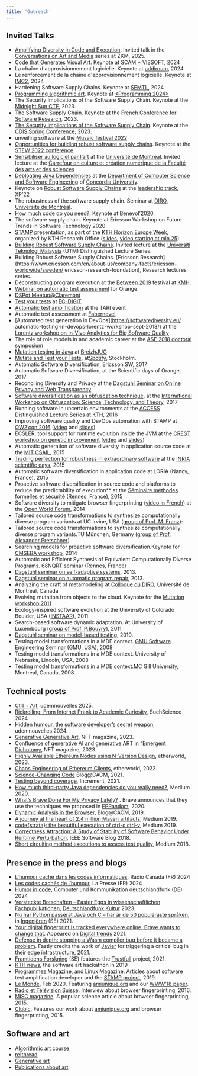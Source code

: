```yaml
---
title: 'Outreach'
...
```


## Invited Talks

-   [Amplifying Diversity in Code and Execution](https://github.com/bbaudry/zkm-software-diversity). Invited talk in the [Conversations on Art and Media](https://hfg-karlsruhe.de/aktuelles/conversations-on-art-and-media-266-2000-hfg-lichtbruecke-benoit-baudry-kth-stockholm-software-diversity/) series at ZKM, 2025.
-   [Code that Generates Visual Art](https://conf.researchr.org/details/scam-2024/SCAM-2024-research-track/27/SCAM-VISSOFT-Keynote-Code-that-Generates-Visual-Art). Keynote at [SCAM + VISSOFT](https://conf.researchr.org/info/scam-2024/keynotes), 2024
-   La chaîne d'approvisionnement logicielle. Keynote at [addiroum](https://www.addiroum.org/civicrm/event/info?reset=1&id=23), 2024
-   Le renforcement de la chaîne d'approvisionnement logicielle. Keynote at [IMC2](https://www.eventbrite.ca/e/billets-benoit-baudry-le-renforcement-de-la-chaine-dapprovisionnement-logicielle-1005463547537?aff=oddtdtcreator), 2024
-   Hardening Software Supply Chains. Keynote at [SEMTL](https://semtl.github.io/meeting/2024/01/25/Concordia/), 2024
-   [Programming algorithmic art](https://dl.acm.org/doi/10.1145/3660829.3661026). Keynote at [<Programming 2024>](https://2024.programming-conference.org/track/programming-2024-Keynotes)
-   The Security Implications of the Software Supply Chain. Keynote at the [Midnight Sun CTF](https://conf.midnightsunctf.com/#speakers), 2023.
-   The Software Supply Chain. Keynote at the [French Conference for Software Research](https://gdrgpl2023.sciencesconf.org/program/graphic/date/2023-06-05), 2023.
-   [The Security Implications of the Software Supply Chain](https://youtu.be/EsUGeWnGZfg). Keynote at the [CDIS Spring     Conference](https://www.kth.se/cdis/events/conferences), 2023.
-   unveiling software at the [Musaic festival 2022](https://musaiclab.wordpress.com/musaic-festival-2022/)
-   [Opportunities for building robust software supply chains](https://docs.google.com/presentation/d/1CvrbdWn4qndZE1x6-VManWwL5mZXdJGZ-N0n6PPOXvU/edit?usp=sharing). Keynote at the [STEW 2022 conference](https://www.swedsoft.se/en/stew/program/).
-   [Sensibiliser au logiciel par l’art](https://gist.github.com/bbaudry/96c5c09538a75231923258ab2007f410)     at the [Université de Montréal](https://www.umontreal.ca/en/). Invited lecture at the [Carrefour en culture et création numérique de la Faculté des arts et des sciences](https://suivi.lnk01.com/v/443/a59d91703ffee1a6ea7758778d5676c7b483a8de64f605ba)
-   [Debloating Java Dependencies](https://www.concordia.ca/cuevents/encs/computer-science/2022/11/02/seminar_Benoit_Baudry.html?c=/ginacody/computer-science-software-eng/events/archives) at the [Department of Computer Science and Software
    Engineering](https://www.concordia.ca/ginacody/computer-science-software-eng.html) of [Concordia University](https://www.concordia.ca/).
-   Keynote on [Robust Software Supply Chains](https://www.dropbox.com/s/lkf6v6k3fngpke2/software-supply-chain-baudry-xp2022.pdf?dl=0) at the [leadership track](https://www.agilealliance.org/xp2022/leadership/), [XP’22](https://www.agilealliance.org/xp2022/)
-   The robustness of the software supply chain. Seminar at [DIRO, Université de Montréal](https://diro.umontreal.ca/english/home/). 
-   [How much code do you need?](https://softwarediversity.eu/How_much_code_do_you_need.md). Keynote at [Benevol’2020](https://benevol2020.github.io/). 
-   The software supply chain. Keynote at Ericsson Workshop on Future Trends in Software Technology 2020
-   [STAMP](https://www.stamp-project.eu) presentation, as part of the [KTH Horizon Europe Week](https://www.kth.se/en/aktuellt/kth-horizon-europe-week-2020), organized by KTH Research Office ([slides](https://www.kth.se/polopoly_fs/1.1020834.1603111743!/Project%20STAMP_Benoit%20Baudry_KTH_HEU%20week_Oct2020.pdf), [video starting at min
    25](https://play.kth.se/media/7%29+Horizon+Europe+cluster-+Digital%2C+Industry+and+Space/0_62yc62au))
-   [Building Robust Software Supply Chains](https://www.youtube.com/watch?v=W3C7ui8YisY&t=77s). Invited lecture at the [Universiti Teknologi Malaysia](https://engineering.utm.my/) (UTM) Distinguished Lecture Series. 
-   Building Robust Software Supply Chains. [Ericsson Research](https://www.ericsson.com/en/about-us/company-facts/ericsson-worldwide/sweden/ ericsson-research-foundation), Research lectures series. 
-   Deconstructing program execution at the [Between 2019](https://between2019.org/SATURDAY-9-NOV-14-00-17-00-PRESENTATIONS-X-AI) festival at [KMH](https://www.kmh.se/).
-   [Webinar on automatic test assessment](https://www.stamp-project.eu/view/Blog/STAMP_Webinar_Orange) for Orange
-   [DSPot Meetup@Claremont](https://www.meetup.com/fr-FR/Claremont-Tech-Labs/events/260144322/)
-   [Test your tests](https://www.stamp-project.eu/view/Blog/EC_DGIT_Workshop) at     [EC-DIGIT](https://ec.europa.eu/info/departments/informatics_en)
-   [Automatic test amplification](https://youtu.be/UkqUNFlUEY0) at the     TARI event
-   Automatic test assessment at [Fabernovel](https://www.fabernovel.com/)
-   [Automated test generation in DevOps](https://softwarediversity.eu/ automatic-testing-in-devops-lorentz-workshop-sept-2018/)  at the [Lorentz workshop on In-Vivo Analytics for Big Software
    Quality](https://www.lorentzcenter.nl/lc/web/2018/1008/info.php3?wsid=1008&venue=Oort)
-   The role of role models in and academic career at the [ASE 2018 doctoral symposium](http://ase2018.com/?p=doc_symposium)
-   [Mutation testing in Java](http://www.breizhjug.org/#/events?q=Mutation%20Testing%20for%20Java)
    at [BreizhJUG](http://www.breizhjug.org/)
-   [Mutate and Test your Tests](https://www.slideshare.net/secret/MKTxVQpM3vDBkt), at[Spotify](https://www.spotify.com/), Stockholm.
-   Automatic Software Diversification, Ericsson SW, 2017
-   Automatic Software Diversification, at the Scientific days of Orange, 2017
-   Reconciling Diversity and Privacy at the [Dagstuhl Seminar on Online Privacy and Web Transparency](http://www.dagstuhl.de/en/program/calendar/semhp/?semnr=17162)
-   [Software diversification as an obfuscation technique](https://www.datascienceassn.org/sites/default/files/obfuscation-workshop-report.pdf#page=31), at the [International Workshop on Obfuscation: Science, Technology, and Theory](http://www.obfuscationworkshop.io/), 2017
-   Running software in uncertain environments at the [ACCESS Distinguished Lecture Series at KTH](http://www.access.kth.se/calendar/running-software-in-uncertain-environments-how-diversification-and-approximation-can-enhance-robustness-1.679057), 2016
-   Improving software quality and DevOps automation with STAMP at [OW2’con 2016](https://www.ow2con.org) ([video](https://youtu.be/zlT1KIaAOeU) and [slides](http://www.slideshare.net/OW2/improving-software-quality-and-devop-automation-with-stamp-ow2con16-paris?ref=https://www.ow2con.org/bin/view/2016/Videos?year=2016&event=OW2con16))
-   ECSLER: tool support for runtime evolution inside the JVM at the [CREST workshop on genetic
    improvement](http://crest.cs.ucl.ac.uk/cow/45/) ([video](http://crest.cs.ucl.ac.uk/cow/45/videos/baudry_cow45_720p.mp4)
    and [slides](http://crest.cs.ucl.ac.uk/cow/45/slides/cow45_Baudry.pdf))
-   Automatic generation of software diversity in application source code at the [MIT CSAIL](https://calendar.csail.mit.edu/events/158780), 2015
-   [Trading perfection for robustness in extraordinary software](http://diversify-project.eu/slides/extraordinary-software.pdf) at the [INRIA scientific days](https://journees-scientifiques2015.inria.fr/programme/), 2015 
-   Automatic software diversification in application code at LORIA (Nancy, France), 2015
-   Proactive software diversification in source code and platforms to reduce the predictability of execution** at the [Séminaire méthodes formelles et sécurité](http://seminaire-dga.gforge.inria.fr/2014/BenoitBaudry_fr.html) (Rennes, France), 2015
-   Software diversity to mitigate browser fingerprinting ([video in French](https://youtu.be/uVECjeSUzy0)) at the [Open World Forum](http://www.openworldforum.paris/en/speakers/193/), 2014
-   Tailored source code transformations to synthesize computationally diverse program variants at UC Irvine, USA ([group of Prof. M. Franz](http://michaelfranz.com/)): 
-   Tailored source code transformations to synthesize computationally diverse program variants.TU München, Germany ([group of Prof. Alexander Pretschner](https://www22.in.tum.de/pretschner/))
-   Searching models for proactive software diversification.Keynote for [CMSEBA workshop](http://www.cs.york.ac.uk/es/cmseba/#program), 2014
-   Automatic and Efficient Synthesis of Equivalent Computationally Diverse Programs. [68NQRT seminar](http://68nqrt.inria.fr/prog_13_14.html) (Rennes, France) 
-   [Dagstuhl seminar on self-adaptive systems](http://www.dagstuhl.de/en/program/calendar/semhp/?semnr=13511), 2013.
-   [Dagstuhl seminar on automatic program repair](http://www.dagstuhl.de/de/programm/kalender/semhp/?semnr=13061), 2013.
-    Analyzing the craft of metamodeling at [Colloque du  DIRO](http://www.iro.umontreal.ca/%7Elecuyer/Abstracts/baudry12.pdf), Université de Montréal, Canada
-   Evolving mutation from objects to the cloud. Keynote for the [Mutation workshop 2011](http://antares.sip.ucm.es/mutation2011/keynote.htm)  
-   Ecology-inspired software evolution at the University of Colorado Boulder, USA ([INSTAAR](http://instaar.colorado.edu/)), 2011
-   Search-based software dynamic adaptation. At University of Luxembourg ([group of Prof. P.Bouvry](http://wwwen.uni.lu/research/fstc/computer_science_and_communications_research_unit/members/pascal_bouvry)), 2011
-   [Dagstuhl seminar on model-based testing](http://www.dagstuhl.de/program/calendar/partlist/?semnr=10421), 2010.
-   Testing model transformations in a MDE context. [GMU Software Engineering  Seminar](http://cs.gmu.edu/~smalek/Seminar%20Presentations/090208.html) (GMU, USA), 2008
-   Testing model transformations in a MDE context. University of Nebraska, Lincoln, USA, 2008
-   Testing model transformations in a MDE context.MC Gill University, Montreal, Canada, 2008



## Technical posts

-   [Ctrl + Art](https://nouvelles.umontreal.ca/article/2025/04/23/ctrl-art/), udemnouvelles 2025.
-   [Rickrolling: From Internet Prank to Academic Curiosity](https://suchscience.net/rickrolling-from-internet-prank-to-academic-curiosity/), SuchScience 2024
-   [Hidden humour, the software developer’s secret weapon](https://nouvelles.umontreal.ca/en/article/2024/06/20/hidden-humour-the-software-developer-s-secret-weapon/), udemnouvelles 2024.
-   [Generative Generative Art](https://www.nft-magazine.com/article/generative-generative-art), NFT magazine, 2023.
-   [Confluence of generative AI and generative ART in “Emergent Dichotomy](https://www.nft-magazine.com/features/confluence-of-generative-ai-and-generative-art-in-emergent-dichotomy-perpetual-motion), NFT magazine, 2023.
-   [Highly Available Ethereum Nodes using N-Version Design](https://etherworld.co/2023/05/03/highly-available-ethereum-nodes-using-n-version-design/), etherworld, 2023.
-   [Chaos Engineering of Ethereum Clients](https://etherworld.co/2022/02/21/chaos-engineering-of-ethereum-clients/), etherworld, 2022.
-   [Science-Changing Code](https://cacm.acm.org/blogs/blog-cacm/252759-science-changing-code/fulltext) Blog@CACM, 2021.
-   [Testing beyond coverage](https://increment.com/reliability/testing-beyond-coverage/), Increment, 2021.
-   [How much third-party Java dependencies do you really need?](https://medium.com/@almyre/how-much-third-party-java-dependencies-do-you-really-need-45650180367a), Medium 2020.
-   [What’s Brave Done For My Privacy Lately?](https://brave.com/privacy-updates-3/) . Brave announces that they use the techniques we proposed in [FPRandom](https://hal.inria.fr/hal-01527580/document), 2020.
-   [Dynamic Analysis in the Browser](https://cacm.acm.org/blogs/blog-cacm/239266-dynamic-analysis-in-the-browser/fulltext), Blog@CACM, 2019.
-   [A journey at the heart of 2.4 million Maven artifacts](https://medium.com/@almyre/a-journey-at-the-heart-of-2-4-million-maven-artifacts-94f73038bba4), Medium 2019.
-   [code{strata}: the beautiful execution of ctrl-c ctrl-v](https://medium.com/@almyre/code-strata-the-beautiful-execution-of-ctrl-c-ctrl-v-4c4bebbc409), Medium 2019.
-   [Correctness Attraction: A Study of Stability of Software Behavior Under Runtime Perturbation](http://blog.ieeesoftware.org/2018/11/correctness-attraction-study-of.html), IEEE Software Blog 2018.
-   [Short circuiting method executions to assess test quality](https://medium.com/@almyre/short-circuiting-method-executions-to-assess-test-quality-2d3fda45bc7f), Medium 2018.

## Presence in the press and blogs
-   [L'humour caché dans les codes informatiques](https://ici.radio-canada.ca/ohdio/premiere/emissions/la-croisee/episodes/859637/rattrapage-vendredi-5-juillet-2024), Radio Canada (FR) 2024
-   [Les codes cachés de l’humour](https://www.lapresse.ca/affaires/techno/2024-07-03/vie-numerique/les-codes-caches-de-l-humour.php), La Presse (FR) 2024
-   [Humor in code](https://www.deutschlandfunk.de/computer-und-kommunikation-4-5-2024-komplette-sendung-dlf-16492b03-100.html), Computer und Kommunikation deutschlandfunk (DE) 2024
-   [Versteckte Botschaften – Easter Eggs in wissenschaftlichen Fachpublikationen](https://www.deutschlandfunkkultur.de/versteckte-botschaften-easter-eggs-in-wissenschaftlichen-fachpublikationen-dlf-kultur-16a63755-100.html),     [Deutschlandfunk Kultur](https://www.deutschlandfunkkultur.de/)  2023.
-   [Nu har Python passerat Java och C – här är de 50 populäraste språken](https://www.ingenjoren.se/2021/10/12/nu-har-python-passerat-java-och-c-har-ar-de-50-popularaste-spraken-just-nu/), in [Ingenjören](https://www.ingenjoren.se/) (SE) 2021.
-   [Your digital fingerprint is tracked everywhere online. Brave wants to change that](https://www.digitaltrends.com/features/digital-fingerprinting-online-privacy-brave/). Appeared on [Digital trends](https://www.digitaltrends.com/) 2021.
-   [Defense in depth: stopping a Wasm compiler bug before it became a problem](https://www.fastly.com/blog/defense-in-depth-stopping-a-wasm-compiler-bug-before-it-became-a-problem). Fastly credits the work of [Javier](https://www.jacarte.net/) for triggering a critical bug in their edge infrastructure, 2021.
-   [Framtidens Forskning](https://framtidensforskning.se/presentation/skydd-mot-buggar-i-digitala-system/) (SE) features the [Trustfull](https://www.trustfull.proj.kth.se/) project, 2021.
-   [KTH news](https://www.kth.se/aktuellt/nyheter/nasa-och-king-till-kth-1.928145),  the software art hackathon in 2019
-   [Programmez Magazine](https://www.stamp-project.eu/view/Blog/Programmez_2019), and Linux Magazine. Articles about software test amplification developer and the [STAMP project](https://www.stamp-project.eu/view/main/), 2019.
-   [Le Monde](https://www.lemonde.fr/pixels/article/2020/02/14/pour-les-mouchards-publicitaires-les-alternatives-aux-cookies-restent-limitees_6029578_4408996.html), Feb 2020. Featuring [amiunique.org](https://amiunique.org/) and our [WWW’18 paper](https://hal.inria.fr/hal-01718234v1/document).
-   [Radio et Télévision Suisse](http://www.rts.ch/play/radio/on-en-parle/audio/tous-identifiables-sur-internet-meme-en-bloquant-les-cookies?id=8009298). Interview about browser fingerprinting, 2016.
-   [MISC magazine](https://connect.ed-diamond.com/MISC/MISC-081/Le-fingerprinting-une-nouvelle-technique-de-tracage). A popular science article about browser fingerprinting, 2015.
-   [Clubic](http://pro.clubic.com/webmarketing/publicite-en-ligne/actualite-742853-fingerprinting-cookies.html).     Features our work about [amiunique.org](https://amiunique.org/) and browser fingerprinting, 2015.

## Software and art

- [Algorithmic art course](github.com/bbaudry/algorithmic-art-course/)
- [re|thread](https://rethread.art/)
- [Generative art](https://linktr.ee/almyre)
- [Publications about art](artpublications.html)